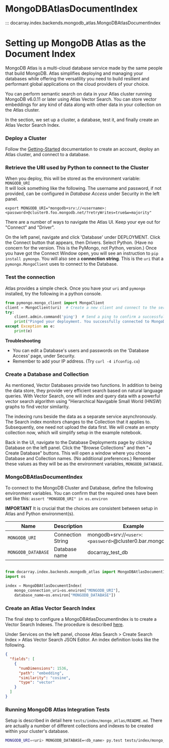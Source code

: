 # MongoDBAtlasDocumentIndex

::: docarray.index.backends.mongodb_atlas.MongoDBAtlasDocumentIndex

# Setting up MongoDB Atlas as the Document Index

MongoDB Atlas is a multi-cloud database service made by the same people that build MongoDB. 
Atlas simplifies deploying and managing your databases while offering the versatility you need 
to build resilient and performant global applications on the cloud providers of your choice.

You can perform semantic search on data in your Atlas cluster running MongoDB v6.0.11 
or later using Atlas Vector Search. You can store vector embeddings for any kind of data along 
with other data in your collection on the Atlas cluster.

In the section, we set up a cluster, a database, test it, and finally create an Atlas Vector Search Index.

### Deploy a Cluster

Follow the [Getting-Started](https://www.mongodb.com/basics/mongodb-atlas-tutorial) documentation 
to create an account, deploy an Atlas cluster, and connect to a database.


### Retrieve the URI used by Python to connect to the Cluster

When you deploy, this will be stored as the environment variable: `MONGODB_URI`  
It will look something like the following. The username and password, if not provided,
can be configured in *Database Access* under Security in the left panel. 

```
export MONGODB_URI="mongodb+srv://<username>:<password>@cluster0.foo.mongodb.net/?retryWrites=true&w=majority"
```

There are a number of ways to navigate the Atlas UI. Keep your eye out for "Connect" and "Driver".

On the left panel, navigate and click 'Database' under DEPLOYMENT. 
Click the Connect button that appears, then Drivers. Select Python.
(Have no concern for the version. This is the PyMongo, not Python, version.)
Once you have got the Connect Window open, you will see an instruction to `pip install pymongo`.
You will also see a **connection string**. 
This is the `uri` that a `pymongo.MongoClient` uses to connect to the Database.


### Test the connection

Atlas provides a simple check. Once you have your `uri` and `pymongo` installed, 
try the following in a python console.

```python
from pymongo.mongo_client import MongoClient
client = MongoClient(uri)  # Create a new client and connect to the server
try:
    client.admin.command('ping')  # Send a ping to confirm a successful connection
    print("Pinged your deployment. You successfully connected to MongoDB!")
except Exception as e:
    print(e)
```

**Troubleshooting**
* You can edit a Database's users and passwords on the 'Database Access' page, under Security.
* Remember to add your IP address. (Try `curl -4 ifconfig.co`)

### Create a Database and Collection

As mentioned, Vector Databases provide two functions. In addition to being the data store,
they provide very efficient search based on natural language queries.
With Vector Search, one will index and query data with a powerful vector search algorithm
using "Hierarchical Navigable Small World (HNSW) graphs to find vector similarity.

The indexing runs beside the data as a separate service asynchronously.
The Search index monitors changes to the Collection that it applies to.
Subsequently, one need not upload the data first. 
We will create an empty collection now, which will simplify setup in the example notebook.

Back in the UI, navigate to the Database Deployments page by clicking Database on the left panel.
Click the "Browse Collections" and then "+ Create Database" buttons. 
This will open a window where you choose Database and Collection names. (No additional preferences.)
Remember these values as they will be as the environment variables, 
`MONGODB_DATABASE`.

### MongoDBAtlasDocumentIndex

To connect to the MongoDB Cluster and Database, define the following environment variables.
You can confirm that the required ones have been set like this:  `assert "MONGODB_URI" in os.environ`

**IMPORTANT** It is crucial that the choices are consistent between setup in Atlas and Python environment(s).

| Name                  | Description                 | Example                                                      |
|-----------------------|-----------------------------|--------------------------------------------------------------|
| `MONGODB_URI`         | Connection String           | mongodb+srv://`<user>`:`<password>`@cluster0.bar.mongodb.net |
| `MONGODB_DATABASE`    | Database name               | docarray_test_db                                             |


```python

from docarray.index.backends.mongodb_atlas import MongoDBAtlasDocumentIndex
import os

index = MongoDBAtlasDocumentIndex(
    mongo_connection_uri=os.environ["MONGODB_URI"],
    database_name=os.environ["MONGODB_DATABASE"])
```


### Create an Atlas Vector Search Index

The final step to configure a MongoDBAtlasDocumentIndex is to create a Vector Search Indexes.
The procedure is described [here](https://www.mongodb.com/docs/atlas/atlas-vector-search/create-index/#procedure).

Under Services on the left panel, choose Atlas Search > Create Search Index > 
Atlas Vector Search JSON Editor. An index definition looks like the following.


```json
{
  "fields": [
    {
      "numDimensions": 1536,
      "path": "embedding",
      "similarity": "cosine",
      "type": "vector"
    }
  ]
}
```


### Running MongoDB Atlas Integration Tests

Setup is described in detail here `tests/index/mongo_atlas/README.md`.
There are actually a number of different collections and indexes to be created within your cluster's database.

```bash
MONGODB_URI=<uri> MONGODB_DATABASE=<db_name> py.test tests/index/mongo_atlas/
```
